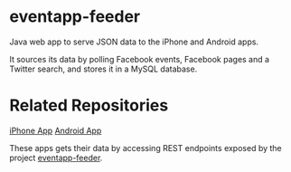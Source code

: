 # eventapp-feeder
Java web app to serve JSON data to the iPhone and Android apps.

It sources its data by polling Facebook events, Facebook pages and a Twitter search, and stores it in a MySQL database.

# Related Repositories

[iPhone App](https://github.com/lozarcher/eventapp-ios) 
[Android App](https://github.com/lozarcher/eventapp-android) 

These apps gets their data by accessing REST endpoints exposed by the project [eventapp-feeder](https://github.com/lozarcher/eventapp-feeder/).
